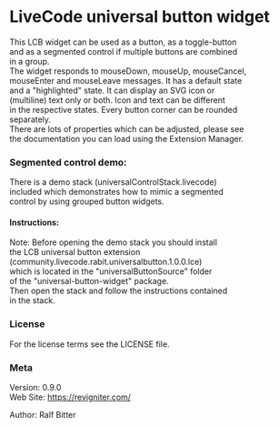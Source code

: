 
# LiveCode universal button widget

This LCB widget can be used as a button, as a toggle-button  
and as a segmented control if multiple buttons are combined  
in a group.  
The widget responds to mouseDown, mouseUp, mouseCancel,  
mouseEnter and mouseLeave messages. It has a default state  
and a "highlighted" state. It can display an SVG icon or  
(multiline) text only or both. Icon and text can be different  
in the respective states. Every button corner can be rounded  
separately.  
There are lots of properties which can be adjusted, please see  
the documentation you can load using the Extension Manager.  


### Segmented control demo:

There is a demo stack (universalControlStack.livecode)  
included which demonstrates how to mimic a segmented  
control by using grouped button widgets.  

#### Instructions:

Note: Before opening the demo stack you should install  
the LCB universal button extension  
(community.livecode.rabit.universalbutton.1.0.0.lce)  
which is located in the "universalButtonSource" folder  
of the "universal-button-widget" package.  
Then open the stack and follow the instructions contained  
in the stack.  


### License

For the license terms see the LICENSE file.  

### Meta

Version: 0.9.0  
Web Site: <https://revigniter.com/>  

Author:  Ralf Bitter  
